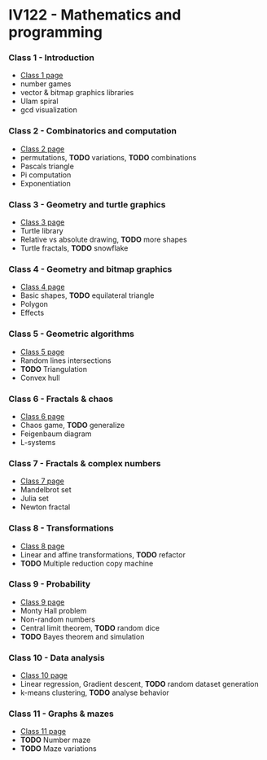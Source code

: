 # IV122 - Mathematics and programming

### Class 1 - Introduction
- [Class 1 page](class_01/README.md)
 - number games
 - vector & bitmap graphics libraries
 - Ulam spiral
 - gcd visualization

### Class 2 - Combinatorics and computation
- [Class 2 page](class_02/README.md)
 - permutations, **TODO** variations, **TODO** combinations
 - Pascals triangle
 - Pi computation
 - Exponentiation

### Class 3 - Geometry and turtle graphics
- [Class 3 page](class_03/README.md)
 - Turtle library
 - Relative vs absolute drawing, **TODO** more shapes
 - Turtle fractals, **TODO** snowflake

### Class 4 - Geometry and bitmap graphics
- [Class 4 page](class_04/README.md)
 - Basic shapes, **TODO** equilateral triangle
 - Polygon
 - Effects

### Class 5 - Geometric algorithms
- [Class 5 page](class_05/README.md)
 - Random lines intersections
 - **TODO** Triangulation
 - Convex hull

### Class 6 - Fractals & chaos
- [Class 6 page](class_06/README.md)
 - Chaos game, **TODO** generalize
 - Feigenbaum diagram
 - L-systems

### Class 7 - Fractals & complex numbers
- [Class 7 page](class_07/README.md)
 - Mandelbrot set
 - Julia set
 - Newton fractal

### Class 8 - Transformations
- [Class 8 page](class_08/README.md)
 - Linear and affine transformations, **TODO** refactor
 - **TODO** Multiple reduction copy machine

### Class 9 - Probability
- [Class 9 page](class_09/README.md)
 - Monty Hall problem
 - Non-random numbers
 - Central limit theorem, **TODO** random dice
 - **TODO** Bayes theorem and simulation

### Class 10 - Data analysis
- [Class 10 page](class_10/README.md)
 - Linear regression, Gradient descent, **TODO** random dataset generation
 - k-means clustering, **TODO** analyse behavior

### Class 11 - Graphs & mazes
- [Class 11 page](class_11/README.md)
 - **TODO** Number maze
 - **TODO** Maze variations
